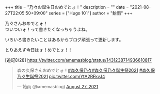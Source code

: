 +++
title = "乃々お誕生日おめでとォ！"
description = ""
date = "2021-08-27T22:05:50+09:00"
series = ["Hugo 101"]
author = "飴雨"
+++

乃々さんおめでとォ！    
ついついォ！って書きたくなっちゃうよね。

いろいろ書きたいことはあるからブログ頑張って更新します。

とりあえず今日はォ！めでとォ！！

[追記8/28]
https://twitter.com/amemasblog/status/1431238714936610817
<blockquote class="twitter-tweet"><p lang="ja" dir="ltr">森の久保さんおめでとォ！<a href="https://twitter.com/hashtag/%E6%A3%AE%E4%B9%85%E4%BF%9D%E4%B9%83%E3%80%85?src=hash&amp;ref_src=twsrc%5Etfw">#森久保乃々</a><a href="https://twitter.com/hashtag/%E6%A3%AE%E4%B9%85%E4%BF%9D%E4%B9%83%E3%80%85%E8%AA%95%E7%94%9F%E7%A5%AD2021?src=hash&amp;ref_src=twsrc%5Etfw">#森久保乃々誕生祭2021</a> <a href="https://twitter.com/hashtag/%E6%A3%AE%E4%B9%85%E4%BF%9D%E4%B9%83%E3%80%85%E7%94%9F%E8%AA%95%E7%A5%AD2021?src=hash&amp;ref_src=twsrc%5Etfw">#森久保乃々生誕祭2021</a> <a href="https://t.co/YtA2RFkvJ4">pic.twitter.com/YtA2RFkvJ4</a></p>&mdash; 飴雨 (@amemasblog) <a href="https://twitter.com/amemasblog/status/1431238714936610817?ref_src=twsrc%5Etfw">August 27, 2021</a></blockquote> <script async src="https://platform.twitter.com/widgets.js" charset="utf-8"></script> 